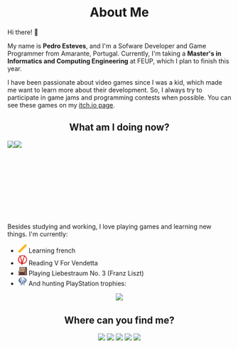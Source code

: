<h1 align="center">About Me</h1>

Hi there! 👋

My name is **Pedro Esteves**, and I'm a Sofware Developer and Game Programmer from Amarante, Portugal. Currently, I'm taking a **Master's in Informatics and Computing Engineering** at FEUP, which I plan to finish this year.

I have been passionate about video games since I was a kid, which made me want to learn more about their development.
So, I always try to participate in game jams and programming contests when possible.
You can see these games on my [itch.io page](https://pemesteves.itch.io).

<h2 align="center"> What am I doing now?</h2>
<div style="display:flex" align="center">
  <img height="170em" src="https://github-readme-stats.vercel.app/api?username=pemesteves&show_icons=true&theme=dark&include_all_commits=true&count_private=true">
  <img height="170em" src="https://github-readme-stats.vercel.app/api/top-langs/?username=pemesteves&layout=compact&langs_count=7&theme=dark">
</div>

Besides studying and working, I love playing games and learning new things. I'm currently:
- <img src="icons/baguette.png" alt="Baguette" width="20px" max-width="20px"/> Learning french
- <img src="icons/vforvendetta.png" alt="V For Vendetta" width="20px" max-width="20px"/> Reading V For Vendetta
- <img src="icons/piano.png" alt="Piano" width="20px" max-width="20px"/> Playing Liebestraum No. 3 (Franz Liszt)
- <img src="icons/platinum.png" alt="Platinum Trophy" width="20px" max-width="20px"/> And hunting PlayStation trophies:

<div align="center">
  <a href="https://psnprofiles.com/funeven"><img src="https://card.psnprofiles.com/2/funeven.png?" border="0"></a>
</div>

<h2 align="center"> Where can you find me?</h2>

<div align="center">
  <a target="_blank" href="https://pemesteves.github.io/"><img src="https://img.shields.io/badge/-Website-2563eb?style=for-the-badge&logo=Github&logoColor=white"/></a>
  <a target="_blank" href="https://pemesteves.itch.io/"><img src="https://img.shields.io/badge/Itch.io-FA5C5C?style=for-the-badge&logo=itch.io&logoColor=white"/></a>
  <a target="_blank" href="https://www.linkedin.com/in/pemesteves/"><img src="https://img.shields.io/badge/-LinkedIn-0077B5?style=for-the-badge&logo=Linkedin&logoColor=white"/></a>
  <a target="_blank" href="https://twitch.tv/funeven"><img src="https://img.shields.io/badge/Twitch-9146FF?style=for-the-badge&logo=twitch&logoColor=white"/></a>
  <a target="_blank" href="https://twitter.com/pemesteves"><img src="https://img.shields.io/badge/Twitter-1DA1F2?style=for-the-badge&logo=twitter&logoColor=white"/></a>
</div>


